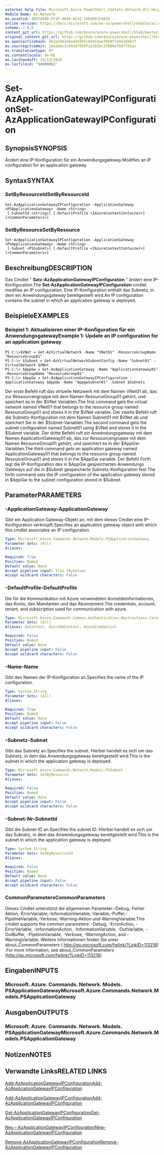 ```yaml
---
external help file: Microsoft.Azure.PowerShell.Cmdlets.Network.dll-Help.xml
Module Name: Az.Network
ms.assetid: 4D5F469D-FF1F-4D49-AC42-26E6DECFAA26
online version: https://docs.microsoft.com/en-us/powershell/module/az.network/set-azapplicationgatewayipconfiguration
schema: 2.0.0
content_git_url: https://github.com/Azure/azure-powershell/blob/master/src/Network/Network/help/Set-AzApplicationGatewayIPConfiguration.md
original_content_git_url: https://github.com/Azure/azure-powershell/blob/master/src/Network/Network/help/Set-AzApplicationGatewayIPConfiguration.md
ms.openlocfilehash: 4b3a3303e8ade93b5c6945dae7650f7a9d16bbff
ms.sourcegitcommit: 1de2b6c3c99197958fa2101bc37680e7507f91ac
ms.translationtype: MT
ms.contentlocale: de-DE
ms.lasthandoff: 10/13/2020
ms.locfileid: "94009062"
---
```

# <span data-ttu-id="4fef6-101">Set-AzApplicationGatewayIPConfiguration</span><span class="sxs-lookup"><span data-stu-id="4fef6-101">Set-AzApplicationGatewayIPConfiguration</span></span>

## <span data-ttu-id="4fef6-102">Synopsis</span><span class="sxs-lookup"><span data-stu-id="4fef6-102">SYNOPSIS</span></span>
<span data-ttu-id="4fef6-103">Ändert eine IP-Konfiguration für ein Anwendungsgateway.</span><span class="sxs-lookup"><span data-stu-id="4fef6-103">Modifies an IP configuration for an application gateway.</span></span>

## <span data-ttu-id="4fef6-104">Syntax</span><span class="sxs-lookup"><span data-stu-id="4fef6-104">SYNTAX</span></span>

### <span data-ttu-id="4fef6-105">SetByResourceId</span><span class="sxs-lookup"><span data-stu-id="4fef6-105">SetByResourceId</span></span>
```
Set-AzApplicationGatewayIPConfiguration -ApplicationGateway <PSApplicationGateway> -Name <String>
 [-SubnetId <String>] [-DefaultProfile <IAzureContextContainer>] [<CommonParameters>]
```

### <span data-ttu-id="4fef6-106">SetByResource</span><span class="sxs-lookup"><span data-stu-id="4fef6-106">SetByResource</span></span>
```
Set-AzApplicationGatewayIPConfiguration -ApplicationGateway <PSApplicationGateway> -Name <String>
 [-Subnet <PSSubnet>] [-DefaultProfile <IAzureContextContainer>] [<CommonParameters>]
```

## <span data-ttu-id="4fef6-107">Beschreibung</span><span class="sxs-lookup"><span data-stu-id="4fef6-107">DESCRIPTION</span></span>
<span data-ttu-id="4fef6-108">Das Cmdlet " **Satz-AzApplicationGatewayIPConfiguration** " ändert eine IP-Konfiguration.</span><span class="sxs-lookup"><span data-stu-id="4fef6-108">The **Set-AzApplicationGatewayIPConfiguration** cmdlet modifies an IP configuration.</span></span>
<span data-ttu-id="4fef6-109">Eine IP-Konfiguration enthält das Subnetz, in dem ein Anwendungsgateway bereitgestellt wird.</span><span class="sxs-lookup"><span data-stu-id="4fef6-109">An IP configuration contains the subnet in which an application gateway is deployed.</span></span>

## <span data-ttu-id="4fef6-110">Beispiele</span><span class="sxs-lookup"><span data-stu-id="4fef6-110">EXAMPLES</span></span>

### <span data-ttu-id="4fef6-111">Beispiel 1: Aktualisieren einer IP-Konfiguration für ein Anwendungsgateway</span><span class="sxs-lookup"><span data-stu-id="4fef6-111">Example 1: Update an IP configuration for an application gateway</span></span>
```
PS C:\>$VNet = Get-AzVirtualNetwork -Name "VNet01" -ResourceGroupName "ResourceGroup01"
PS C:\> $Subnet = Get-AzVirtualNetworkSubnetConfig -Name "Subnet01" -VirtualNetwork $VNet 
PS C:\> $AppGw = Get-AzApplicationGateway -Name "ApplicationGateway01" -ResourceGroupName "ResourceGroup01"
PS C:\> $AppGw = Set-AzApplicationGatewayIPConfiguration -ApplicationGateway $AppGw -Name "AppgwSubnet01" -Subnet $Subnets
```

<span data-ttu-id="4fef6-112">Der erste Befehl ruft das virtuelle Netzwerk mit dem Namen VNet01 ab, das zur Ressourcengruppe mit dem Namen ResourceGroup01 gehört, und speichert es in der $VNet Variablen.</span><span class="sxs-lookup"><span data-stu-id="4fef6-112">The first command gets the virtual network named VNet01 that belongs to the resource group named ResourceGroup01 and stores it in the $VNet variable.</span></span>
<span data-ttu-id="4fef6-113">Der zweite Befehl ruft die Subnetz-Konfiguration mit dem Namen Subnet01 mit $VNet ab und speichert Sie in der $Subnet-Variablen.</span><span class="sxs-lookup"><span data-stu-id="4fef6-113">The second command gets the subnet configuration named Subnet01 using $VNet and stores it in the $Subnet variable.</span></span>
<span data-ttu-id="4fef6-114">Der dritte Befehl ruft ein Anwendungsgateway mit dem Namen ApplicationGateway01 ab, das zur Ressourcengruppe mit dem Namen ResourceGroup01 gehört, und speichert es in der $AppGw-Variablen.</span><span class="sxs-lookup"><span data-stu-id="4fef6-114">The third command gets an application gateway named ApplicationGateway01 that belongs to the resource group named ResourceGroup01 and stores it in the $AppGw variable.</span></span>
<span data-ttu-id="4fef6-115">Der Befehl Forth legt die IP-Konfiguration des in $AppGw gespeicherten Anwendungs Gateways auf die in $Subnet gespeicherte Subnetz-Konfiguration fest.</span><span class="sxs-lookup"><span data-stu-id="4fef6-115">The forth command sets the IP configuration of the application gateway stored in $AppGw to the subnet configuration stored in $Subnet.</span></span>

## <span data-ttu-id="4fef6-116">Parameter</span><span class="sxs-lookup"><span data-stu-id="4fef6-116">PARAMETERS</span></span>

### <span data-ttu-id="4fef6-117">-ApplicationGateway</span><span class="sxs-lookup"><span data-stu-id="4fef6-117">-ApplicationGateway</span></span>
<span data-ttu-id="4fef6-118">Gibt ein Application Gateway-Objekt an, mit dem dieses Cmdlet eine IP-Konfiguration verknüpft.</span><span class="sxs-lookup"><span data-stu-id="4fef6-118">Specifies an application gateway object with which this cmdlet associates an IP configuration.</span></span>

```yaml
Type: Microsoft.Azure.Commands.Network.Models.PSApplicationGateway
Parameter Sets: (All)
Aliases:

Required: True
Position: Named
Default value: None
Accept pipeline input: True (ByValue)
Accept wildcard characters: False
```

### <span data-ttu-id="4fef6-119">-DefaultProfile</span><span class="sxs-lookup"><span data-stu-id="4fef6-119">-DefaultProfile</span></span>
<span data-ttu-id="4fef6-120">Die für die Kommunikation mit Azure verwendeten Anmeldeinformationen, das Konto, den Mandanten und das Abonnement.</span><span class="sxs-lookup"><span data-stu-id="4fef6-120">The credentials, account, tenant, and subscription used for communication with azure.</span></span>

```yaml
Type: Microsoft.Azure.Commands.Common.Authentication.Abstractions.Core.IAzureContextContainer
Parameter Sets: (All)
Aliases: AzContext, AzureRmContext, AzureCredential

Required: False
Position: Named
Default value: None
Accept pipeline input: False
Accept wildcard characters: False
```

### <span data-ttu-id="4fef6-121">-Name</span><span class="sxs-lookup"><span data-stu-id="4fef6-121">-Name</span></span>
<span data-ttu-id="4fef6-122">Gibt den Namen der IP-Konfiguration an.</span><span class="sxs-lookup"><span data-stu-id="4fef6-122">Specifies the name of the IP configuration.</span></span>

```yaml
Type: System.String
Parameter Sets: (All)
Aliases:

Required: True
Position: Named
Default value: None
Accept pipeline input: False
Accept wildcard characters: False
```

### <span data-ttu-id="4fef6-123">-Subnetz</span><span class="sxs-lookup"><span data-stu-id="4fef6-123">-Subnet</span></span>
<span data-ttu-id="4fef6-124">Gibt das Subnetz an.</span><span class="sxs-lookup"><span data-stu-id="4fef6-124">Specifies the subnet.</span></span>
<span data-ttu-id="4fef6-125">Hierbei handelt es sich um das Subnetz, in dem das Anwendungsgateway bereitgestellt wird.</span><span class="sxs-lookup"><span data-stu-id="4fef6-125">This is the subnet in which the application gateway is deployed.</span></span>

```yaml
Type: Microsoft.Azure.Commands.Network.Models.PSSubnet
Parameter Sets: SetByResource
Aliases:

Required: False
Position: Named
Default value: None
Accept pipeline input: False
Accept wildcard characters: False
```

### <span data-ttu-id="4fef6-126">-Subnet-Nr</span><span class="sxs-lookup"><span data-stu-id="4fef6-126">-SubnetId</span></span>
<span data-ttu-id="4fef6-127">Gibt die Subnet-ID an.</span><span class="sxs-lookup"><span data-stu-id="4fef6-127">Specifies the subnet ID.</span></span>
<span data-ttu-id="4fef6-128">Hierbei handelt es sich um das Subnetz, in dem das Anwendungsgateway bereitgestellt wird.</span><span class="sxs-lookup"><span data-stu-id="4fef6-128">This is the subnet in which the application gateway is deployed.</span></span>

```yaml
Type: System.String
Parameter Sets: SetByResourceId
Aliases:

Required: False
Position: Named
Default value: None
Accept pipeline input: False
Accept wildcard characters: False
```

### <span data-ttu-id="4fef6-129">CommonParameters</span><span class="sxs-lookup"><span data-stu-id="4fef6-129">CommonParameters</span></span>
<span data-ttu-id="4fef6-130">Dieses Cmdlet unterstützt die allgemeinen Parameter:-Debug,-Fehler Aktion,-ErrorVariable,-InformationVariable,-Variable,-Puffer,-PipelineVariable,-Verbose,-Warning-Aktion und-WarningVariable.</span><span class="sxs-lookup"><span data-stu-id="4fef6-130">This cmdlet supports the common parameters: -Debug, -ErrorAction, -ErrorVariable, -InformationAction, -InformationVariable, -OutVariable, -OutBuffer, -PipelineVariable, -Verbose, -WarningAction, and -WarningVariable.</span></span> <span data-ttu-id="4fef6-131">Weitere Informationen finden Sie unter about_CommonParameters ( http://go.microsoft.com/fwlink/?LinkID=113216) .</span><span class="sxs-lookup"><span data-stu-id="4fef6-131">For more information, see about_CommonParameters (http://go.microsoft.com/fwlink/?LinkID=113216).</span></span>

## <span data-ttu-id="4fef6-132">Eingaben</span><span class="sxs-lookup"><span data-stu-id="4fef6-132">INPUTS</span></span>

### <span data-ttu-id="4fef6-133">Microsoft. Azure. Commands. Network. Models. PSApplicationGateway</span><span class="sxs-lookup"><span data-stu-id="4fef6-133">Microsoft.Azure.Commands.Network.Models.PSApplicationGateway</span></span>

## <span data-ttu-id="4fef6-134">Ausgaben</span><span class="sxs-lookup"><span data-stu-id="4fef6-134">OUTPUTS</span></span>

### <span data-ttu-id="4fef6-135">Microsoft. Azure. Commands. Network. Models. PSApplicationGateway</span><span class="sxs-lookup"><span data-stu-id="4fef6-135">Microsoft.Azure.Commands.Network.Models.PSApplicationGateway</span></span>

## <span data-ttu-id="4fef6-136">Notizen</span><span class="sxs-lookup"><span data-stu-id="4fef6-136">NOTES</span></span>

## <span data-ttu-id="4fef6-137">Verwandte Links</span><span class="sxs-lookup"><span data-stu-id="4fef6-137">RELATED LINKS</span></span>

[<span data-ttu-id="4fef6-138">Add-AzApplicationGatewayIPConfiguration</span><span class="sxs-lookup"><span data-stu-id="4fef6-138">Add-AzApplicationGatewayIPConfiguration</span></span>](./Add-AzApplicationGatewayIPConfiguration.md)

[<span data-ttu-id="4fef6-139">Add-AzApplicationGatewayIPConfiguration</span><span class="sxs-lookup"><span data-stu-id="4fef6-139">Add-AzApplicationGatewayIPConfiguration</span></span>](./Add-AzApplicationGatewayIPConfiguration.md)

[<span data-ttu-id="4fef6-140">Get-AzApplicationGatewayIPConfiguration</span><span class="sxs-lookup"><span data-stu-id="4fef6-140">Get-AzApplicationGatewayIPConfiguration</span></span>](./Get-AzApplicationGatewayIPConfiguration.md)

[<span data-ttu-id="4fef6-141">Neu – AzApplicationGatewayIPConfiguration</span><span class="sxs-lookup"><span data-stu-id="4fef6-141">New-AzApplicationGatewayIPConfiguration</span></span>](./New-AzApplicationGatewayIPConfiguration.md)

[<span data-ttu-id="4fef6-142">Remove-AzApplicationGatewayIPConfiguration</span><span class="sxs-lookup"><span data-stu-id="4fef6-142">Remove-AzApplicationGatewayIPConfiguration</span></span>](./Remove-AzApplicationGatewayIPConfiguration.md)


